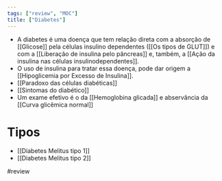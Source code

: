 ```yaml
---
tags: ["review", "MOC"]
title: ["Diabetes"]
---
```

+ A diabetes é uma doença que tem relação direta com a absorção de [[Glicose]] pela células insulino dependentes ([[Os tipos de GLUT]]) e com a [[Liberação de insulina pelo pâncreas]] e, também, a [[Ação da insulina nas células insulinodependentes]].
+ O uso de insulina para tratar essa doença, pode dar origem a [[Hipoglicemia por Excesso de Insulina]].
+ [[Paradoxo das células diabéticas]]
+ [[Sintomas do diabético]]
+ Um exame efetivo é o da [[Hemoglobina glicada]] e abservância da [[Curva glicêmica normal]]

# Tipos
+ [[Diabetes Melitus tipo 1]]
+ [[Diabetes Melitus tipo 2]]

#review 

